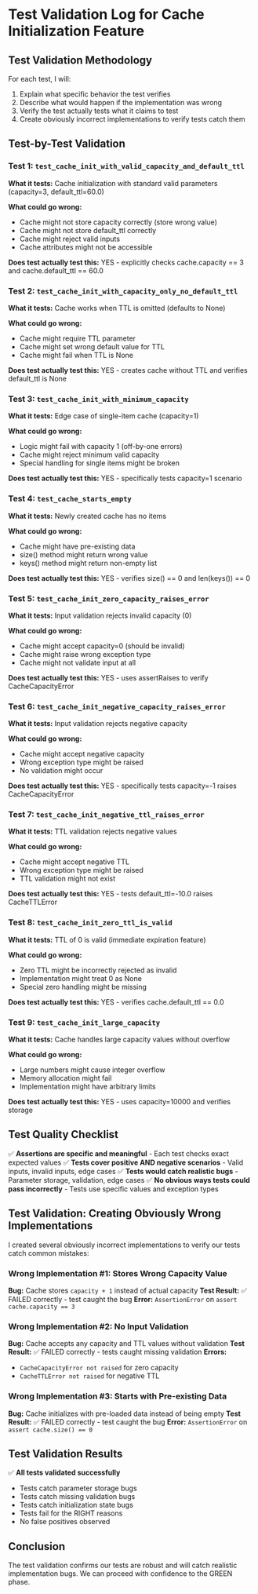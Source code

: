 # Test Validation Log for Cache Initialization Feature

## Test Validation Methodology

For each test, I will:
1. Explain what specific behavior the test verifies
2. Describe what would happen if the implementation was wrong
3. Verify the test actually tests what it claims to test
4. Create obviously incorrect implementations to verify tests catch them

## Test-by-Test Validation

### Test 1: `test_cache_init_with_valid_capacity_and_default_ttl`

**What it tests:** Cache initialization with standard valid parameters (capacity=3, default_ttl=60.0)

**What could go wrong:**
- Cache might not store capacity correctly (store wrong value)
- Cache might not store default_ttl correctly
- Cache might reject valid inputs
- Cache attributes might not be accessible

**Does test actually test this:** YES - explicitly checks cache.capacity == 3 and cache.default_ttl == 60.0

### Test 2: `test_cache_init_with_capacity_only_no_default_ttl`

**What it tests:** Cache works when TTL is omitted (defaults to None)

**What could go wrong:**
- Cache might require TTL parameter
- Cache might set wrong default value for TTL
- Cache might fail when TTL is None

**Does test actually test this:** YES - creates cache without TTL and verifies default_ttl is None

### Test 3: `test_cache_init_with_minimum_capacity`

**What it tests:** Edge case of single-item cache (capacity=1)

**What could go wrong:**
- Logic might fail with capacity 1 (off-by-one errors)
- Cache might reject minimum valid capacity
- Special handling for single items might be broken

**Does test actually test this:** YES - specifically tests capacity=1 scenario

### Test 4: `test_cache_starts_empty`

**What it tests:** Newly created cache has no items

**What could go wrong:**
- Cache might have pre-existing data
- size() method might return wrong value
- keys() method might return non-empty list

**Does test actually test this:** YES - verifies size() == 0 and len(keys()) == 0

### Test 5: `test_cache_init_zero_capacity_raises_error`

**What it tests:** Input validation rejects invalid capacity (0)

**What could go wrong:**
- Cache might accept capacity=0 (should be invalid)
- Cache might raise wrong exception type
- Cache might not validate input at all

**Does test actually test this:** YES - uses assertRaises to verify CacheCapacityError

### Test 6: `test_cache_init_negative_capacity_raises_error`

**What it tests:** Input validation rejects negative capacity

**What could go wrong:**
- Cache might accept negative capacity
- Wrong exception type might be raised
- No validation might occur

**Does test actually test this:** YES - specifically tests capacity=-1 raises CacheCapacityError

### Test 7: `test_cache_init_negative_ttl_raises_error`

**What it tests:** TTL validation rejects negative values

**What could go wrong:**
- Cache might accept negative TTL
- Wrong exception type might be raised
- TTL validation might not exist

**Does test actually test this:** YES - tests default_ttl=-10.0 raises CacheTTLError

### Test 8: `test_cache_init_zero_ttl_is_valid`

**What it tests:** TTL of 0 is valid (immediate expiration feature)

**What could go wrong:**
- Zero TTL might be incorrectly rejected as invalid
- Implementation might treat 0 as None
- Special zero handling might be missing

**Does test actually test this:** YES - verifies cache.default_ttl == 0.0

### Test 9: `test_cache_init_large_capacity`

**What it tests:** Cache handles large capacity values without overflow

**What could go wrong:**
- Large numbers might cause integer overflow
- Memory allocation might fail
- Implementation might have arbitrary limits

**Does test actually test this:** YES - uses capacity=10000 and verifies storage

## Test Quality Checklist

✅ **Assertions are specific and meaningful** - Each test checks exact expected values
✅ **Tests cover positive AND negative scenarios** - Valid inputs, invalid inputs, edge cases
✅ **Tests would catch realistic bugs** - Parameter storage, validation, edge cases
✅ **No obvious ways tests could pass incorrectly** - Tests use specific values and exception types

## Test Validation: Creating Obviously Wrong Implementations

I created several obviously incorrect implementations to verify our tests catch common mistakes:

### Wrong Implementation #1: Stores Wrong Capacity Value
**Bug:** Cache stores `capacity + 1` instead of actual capacity
**Test Result:** ✅ FAILED correctly - test caught the bug
**Error:** `AssertionError` on `assert cache.capacity == 3`

### Wrong Implementation #2: No Input Validation
**Bug:** Cache accepts any capacity and TTL values without validation
**Test Result:** ✅ FAILED correctly - tests caught missing validation
**Errors:**
- `CacheCapacityError not raised` for zero capacity
- `CacheTTLError not raised` for negative TTL

### Wrong Implementation #3: Starts with Pre-existing Data
**Bug:** Cache initializes with pre-loaded data instead of being empty
**Test Result:** ✅ FAILED correctly - test caught the bug
**Error:** `AssertionError` on `assert cache.size() == 0`

## Test Validation Results

✅ **All tests validated successfully**
- Tests catch parameter storage bugs
- Tests catch missing validation bugs
- Tests catch initialization state bugs
- Tests fail for the RIGHT reasons
- No false positives observed

## Conclusion

The test validation confirms our tests are robust and will catch realistic implementation bugs. We can proceed with confidence to the GREEN phase.